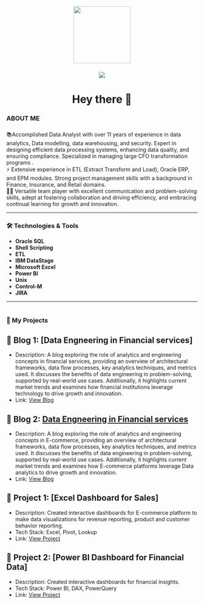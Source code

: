<div align="center">
  <img height="150" src="https://media0.giphy.com/media/v1.Y2lkPTc5MGI3NjExbTN6MjRkN2FzYWEyNXQ4MXdtZW1oeTc2NzNiaGw2cXIwYzhwajUzMiZlcD12MV9pbnRlcm5hbF9naWZfYnlfaWQmY3Q9Zw/xT39CV47COkGPZO3HG/giphy.gif"  />
</div>

###
<!-- Commenting the below!!! 
<div align="center">
  <img src="https://img.shields.io/static/v1?message=LinkedIn&logo=linkedin&label=&color=0077B5&logoColor=white&labelColor=&style=for-the-badge" height="25" alt="linkedin logo"  />
</div>
 -->
###

<div align="center">
  <img src="https://visitor-badge.laobi.icu/badge?page_id=Sushma-Vijay.Blogs-Dashboard"  />
</div>

###

<h1 align="center">Hey there 👋</h1>

###

<h3 align="left">  ABOUT ME</h3>

###

<p align="left"> 📚Accomplished Data Analyst with over 11 years of experience in data analytics, Data modelling, data warehousing, and security. Expert in designing efficient data processing systems, enhancing data quality, and ensuring compliance. Specialized in managing large CFO transformation programs .<br>⚡ Extensive experience in ETL (Extract Transform and Load), Oracle ERP, and EPM modules. Strong project management skills with a background in Finance, Insurance, and Retail domains. <br>👩‍💻 Versatile team player with excellent communication and problem-solving skills, adept at fostering collaboration and driving efficiency, and embracing continual learning for growth and innovation. </p>

---

### 🛠️ Technologies & Tools

- **Oracle SQL**
- **Shell Scripting**
- **ETL**
- **IBM DataStage**
- **Microsoft Excel**
- **Power BI**
- **Unix**
- **Control-M**
- **JIRA**

---

#
<h3 align="left"> 🚀 My Projects

## 🔹 Blog 1: [Data Engneering in Financial services]
- Description: A blog exploring the role of analytics and engineering concepts in financial services, providing an overview of architectural frameworks, data flow processes, key analytics techniques, and metrics used. It discusses the benefits of data engineering in problem-solving, supported by real-world use cases. Additionally, it highlights current market trends and examines how financial institutions leverage technology to drive growth and innovation. 
- Link: [View Blog](https://github.com/Sushma-Vijay/Blogs-Dashboard/blob/main/Data%20Engineering%20in%20Financial%20Services.pptx)

## 🔹 Blog 2: [Data Engneering in Financial services](projects/data-pipeline-optimization.md)
- Description: A blog exploring the role of analytics and engineering concepts in E-commerce, providing an overview of architectural frameworks, data flow processes, key analytics techniques, and metrics used. It discusses the benefits of data engineering in problem-solving, supported by real-world use cases. Additionally, it highlights current market trends and examines how E-commerce platforms leverage Data analytics to drive growth and innovation. 
- Link: [View Blog](https://github.com/Sushma-Vijay/Blogs-Dashboard/blob/main/Data%20Engineering%20in%20E-commerce.pptx)
  
## 🔹 Project 1: [Excel Dashboard for Sales]
- Description: Created interactive dashboards for E-commerce platform to make data visualizations for revenue reporting,  product and customer behavior reporting.
- Tech Stack: Excel, Pivot, Lookup
- Link: [View Project](https://github.com/Sushma-Vijay/Blogs-Dashboard/blob/main/EverMart%20Online%20-%20ECommerceData.xlsx)

## 🔹 Project 2: [Power BI Dashboard for Financial Data]
- Description: Created interactive dashboards for financial insights.
- Tech Stack: Power BI, DAX, PowerQuery
- Link: [View Project](https://github.com/Sushma-Vijay/Blogs-Dashboard/blob/main/FinancialDashboard.pbix)



###
